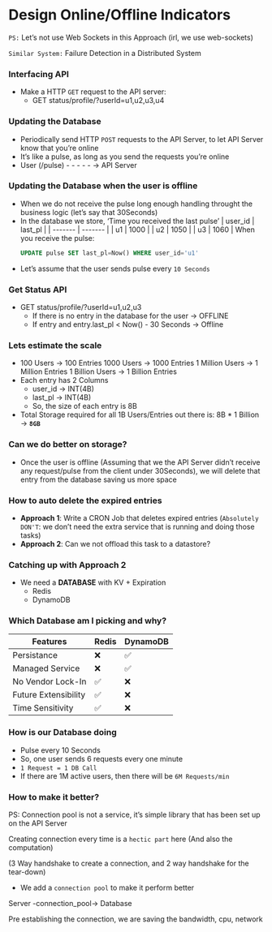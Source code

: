 # Design Online/Offline Indicators

`PS:` Let’s not use Web Sockets in this Approach (irl, we use web-sockets)

`Similar System:` Failure Detection in a Distributed System

### Interfacing API

- Make a HTTP `GET` request to the API server:
  - GET status/profile/?userId=u1,u2,u3,u4

### Updating the Database

- Periodically send HTTP `POST` requests to the API Server, to let API Server know that you’re online
- It’s like a pulse, as long as you send the requests you’re online
- User (/pulse) - - - - - → API Server

### Updating the Database when the user is offline

- When we do not receive the pulse long enough handling throught the business logic (let’s say that 30Seconds)
- In the database we store, ‘Time you received the last pulse’
  | user_id | last_pl |
  | ------- | ------- |
  | u1 | 1000 |
  | u2 | 1050 |
  | u3 | 1060 |
  When you receive the pulse:
  ```sql
  UPDATE pulse SET last_pl=Now() WHERE user_id='u1'
  ```
- Let’s assume that the user sends pulse every `10 Seconds`

### Get Status API

- GET status/profile/?userId=u1,u2,u3
  - If there is no entry in the database for the user → OFFLINE
  - If entry and entry.last_pl < Now() - 30 Seconds → Offline

### Lets estimate the scale

- 100 Users → 100 Entries
  1000 Users → 1000 Entries
  1 Million Users → 1 Million Entries
  1 Billion Users → 1 Billion Entries
- Each entry has 2 Columns
  - user_id → INT(4B)
  - last_pl → INT(4B)
  - So, the size of each entry is 8B
- Total Storage required for all 1B Users/Entries out there is: 8B \* 1 Billion → **`8GB`**

### Can we do better on storage?

- Once the user is offline (Assuming that we the API Server didn’t receive any request/pulse from the client under 30Seconds), we will delete that entry from the database saving us more space

### How to auto delete the expired entries

- **Approach 1**: Write a CRON Job that deletes expired entries (`Absolutely DON'T`: we don’t need the extra service that is running and doing those tasks)
- **Approach 2**: Can we not offload this task to a datastore?

### Catching up with Approach 2

- We need a **DATABASE** with KV + Expiration
  - Redis
  - DynamoDB

### Which Database am I picking and why?

| Features             | Redis | DynamoDB |
| -------------------- | ----- | -------- |
| Persistance          | ❌    | ✅       |
| Managed Service      | ❌    | ✅       |
| No Vendor Lock-In    | ✅    | ❌       |
| Future Extensibility | ✅    | ❌       |
| Time Sensitivity     | ✅    | ❌       |

### How is our Database doing

- Pulse every 10 Seconds
- So, one user sends 6 requests every one minute
- `1 Request = 1 DB Call`
- If there are 1M active users, then there will be `6M Requests/min`

### How to make it better?

PS: Connection pool is not a service, it’s simple library that has been set up on the API Server

Creating connection every time is a `hectic part` here (And also the computation)

(3 Way handshake to create a connection, and 2 way handshake for the tear-down)

- We add a `connection pool` to make it perform better

Server -connection_pool→ Database

Pre establishing the connection, we are saving the bandwidth, cpu, network
